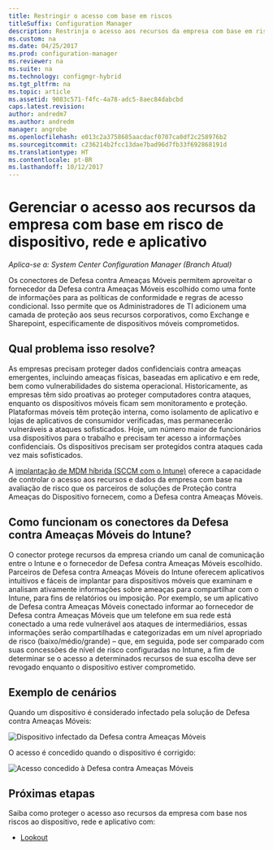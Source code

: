 ```yaml
---
title: Restringir o acesso com base em riscos
titleSuffix: Configuration Manager
description: Restrinja o acesso aos recursos da empresa com base em risco de dispositivo, rede e aplicativo.
ms.custom: na
ms.date: 04/25/2017
ms.prod: configuration-manager
ms.reviewer: na
ms.suite: na
ms.technology: configmgr-hybrid
ms.tgt_pltfrm: na
ms.topic: article
ms.assetid: 9083c571-f4fc-4a78-adc5-8aec84dabcbd
caps.latest.revision: 
author: andredm7
ms.author: andredm
manager: angrobe
ms.openlocfilehash: e013c2a3758685aacdacf0707ca0df2c258976b2
ms.sourcegitcommit: c236214b2fcc13dae7bad96d7fb33f692868191d
ms.translationtype: HT
ms.contentlocale: pt-BR
ms.lasthandoff: 10/12/2017
---
```

# <a name="manage-access-to-company-resource-based-on-device-network-and-application-risk"></a>Gerenciar o acesso aos recursos da empresa com base em risco de dispositivo, rede e aplicativo

*Aplica-se a: System Center Configuration Manager (Branch Atual)*

Os conectores de Defesa contra Ameaças Móveis permitem aproveitar o fornecedor da Defesa contra Ameaças Móveis escolhido como uma fonte de informações para as políticas de conformidade e regras de acesso condicional. Isso permite que os Administradores de TI adicionem uma camada de proteção aos seus recursos corporativos, como Exchange e Sharepoint, especificamente de dispositivos móveis comprometidos.

## <a name="what-problem-does-this-solve"></a>Qual problema isso resolve?

As empresas precisam proteger dados confidenciais contra ameaças emergentes, incluindo ameaças físicas, baseadas em aplicativo e em rede, bem como vulnerabilidades do sistema operacional.
Historicamente, as empresas têm sido proativas ao proteger computadores contra ataques, enquanto os dispositivos móveis ficam sem monitoramento e proteção. Plataformas móveis têm proteção interna, como isolamento de aplicativo e lojas de aplicativos de consumidor verificadas, mas permanecerão vulneráveis a ataques sofisticados. Hoje, um número maior de funcionários usa dispositivos para o trabalho e precisam ter acesso a informações confidenciais. Os dispositivos precisam ser protegidos contra ataques cada vez mais sofisticados.

A [implantação de MDM híbrida (SCCM com o Intune)](https://docs.microsoft.com/sccm/mdm/understand/choose-between-standalone-intune-and-hybrid-mobile-device-management) oferece a capacidade de controlar o acesso aos recursos e dados da empresa com base na avaliação de risco que os parceiros de soluções de Proteção contra Ameaças do Dispositivo fornecem, como a Defesa contra Ameaças Móveis.

## <a name="how-the-intune-mobile-threat-defense-connectors-work"></a>Como funcionam os conectores da Defesa contra Ameaças Móveis do Intune?

O conector protege recursos da empresa criando um canal de comunicação entre o Intune e o fornecedor de Defesa contra Ameaças Móveis escolhido. Parceiros de Defesa contra Ameaças Móveis do Intune oferecem aplicativos intuitivos e fáceis de implantar para dispositivos móveis que examinam e analisam ativamente informações sobre ameaças para compartilhar com o Intune, para fins de relatórios ou imposição. Por exemplo, se um aplicativo de Defesa contra Ameaças Móveis conectado informar ao fornecedor de Defesa contra Ameaças Móveis que um telefone em sua rede está conectado a uma rede vulnerável aos ataques de intermediários, essas informações serão compartilhadas e categorizadas em um nível apropriado de risco (baixo/médio/grande) – que, em seguida, pode ser comparado com suas concessões de nível de risco configuradas no Intune, a fim de determinar se o acesso a determinados recursos de sua escolha deve ser revogado enquanto o dispositivo estiver comprometido.

## <a name="sample-scenarios"></a>Exemplo de cenários

Quando um dispositivo é considerado infectado pela solução de Defesa contra Ameaças Móveis:

![Dispositivo infectado da Defesa contra Ameaças Móveis](../media/mtp/MTD-image-1.png)

O acesso é concedido quando o dispositivo é corrigido:

![Acesso concedido à Defesa contra Ameaças Móveis](../media/mtp/MTD-image-2.png)

## <a name="next-steps"></a>Próximas etapas

Saiba como proteger o acesso aso recursos da empresa com base nos riscos ao dispositivo, rede e aplicativo com:

- [Lookout](https://docs.microsoft.com/intune/deploy-use/lookout-mobile-threat-defense-connector)